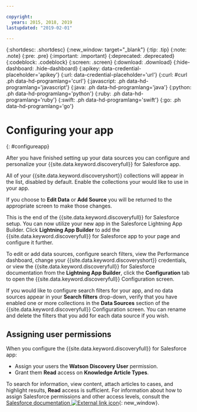 ```yaml
---

copyright:
  years: 2015, 2018, 2019
lastupdated: "2019-02-01"

---
```


{:shortdesc: .shortdesc}
{:new_window: target="_blank"}
{:tip: .tip}
{:note: .note}
{:pre: .pre}
{:important: .important}
{:deprecated: .deprecated}
{:codeblock: .codeblock}
{:screen: .screen}
{:download: .download}
{:hide-dashboard: .hide-dashboard}
{:apikey: data-credential-placeholder='apikey'} 
{:url: data-credential-placeholder='url'}
{:curl: #curl .ph data-hd-programlang='curl'}
{:javascript: .ph data-hd-programlang='javascript'}
{:java: .ph data-hd-programlang='java'}
{:python: .ph data-hd-programlang='python'}
{:ruby: .ph data-hd-programlang='ruby'}
{:swift: .ph data-hd-programlang='swift'}
{:go: .ph data-hd-programlang='go'}

# Configuring your app
{: #configureapp}

After you have finished setting up your data sources you can configure and personalize your {{site.data.keyword.discoveryfull}} for Salesforce app.

All of your {{site.data.keyword.discoveryshort}} collections will appear in the list, disabled by default. Enable the collections your would like to use in your app.

If you choose to **Edit Data** or **Add Source** you will be returned to the appropriate screen to make those changes.

This is the end of the {{site.data.keyword.discoveryfull}} for Salesforce setup. You can now utilize your new app in the Salesforce Lightning App Builder. Click **Lightning App Builder** to add the {{site.data.keyword.discoveryfull}} for Salesforce app to your page and configure it further. 

To edit or add data sources, configure search filters, view the Performance dashboard, change your {{site.data.keyword.discoveryshort}} credentials, or view the {{site.data.keyword.discoveryfull}} for Salesforce documentation from the **Lightning App Builder**, click the **Configuration** tab to open the {{site.data.keyword.discoveryfull}} Configuration screen. 

If you would like to configure search filters for your app, and no data sources appear in your **Search filters** drop-down, verify that you have enabled one or more collections in the **Data Sources** section of the {{site.data.keyword.discoveryfull}} Configuration screen. You can rename and delete the filters that you add for each data source if you wish.

## Assigning user permissions

When you configure the {{site.data.keyword.discoveryfull}} for Salesforce app: 

- Assign your users the **Watson Discovery User** permission.
- Grant them **Read** access on **Knowledge Article Types**.

To search for information, view content, attach articles to cases, and highlight results, **Read** access is sufficient. For information about how to assign Salesforce permissions and other access levels, consult the [Salesforce documentation ![External link icon](../../icons/launch-glyph.svg "External link icon")](https://developer.salesforce.com/docs/atlas.en-us.securityImplGuide.meta/securityImplGuide/admin_userperms.htm){: new_window}.